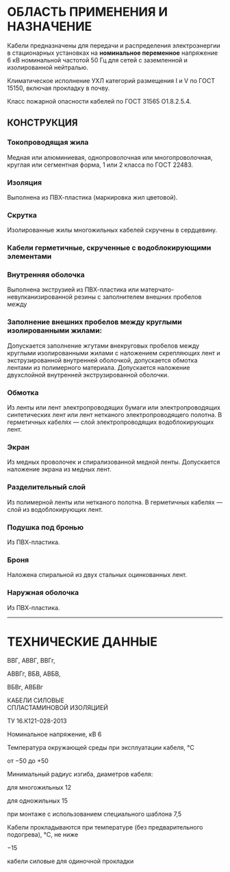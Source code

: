 # ОБЛАСТЬ ПРИМЕНЕНИЯ И НАЗНА́ЧЕНИЕ

Кабели предназначены для передачи и распределения электроэнергии в стационарных установках на **номинальное переменное** напряжение 6 кВ номинальной частотой 50 Гц для сетей с заземленной и изолированной нейтралью.

Климатическое исполнение УХЛ категорий размещения I и V по ГОСТ 15150, включая прокладку в почву.

Класс пожарной опасности кабелей по ГОСТ 31565 O1.8.2.5.4.

## КОНСТРУКЦИЯ

### Токопроводящая жила  
Медная или алюминиевая, однопроволочная или многопроволочная, круглая или сегментная форма, 1 или 2 класса по ГОСТ 22483.

### Изоляция  
Выполнена из ПВХ-пластика (маркировка жил цветовой).

### Скрутка  
Изолированные жилы многожильных кабелей скручены в сердцевину.

### Кабели герметичные, скрученные с водоблокирующими элементами  

### Внутренняя оболочка  
Выполнена экструзией из ПВХ-пластика или матерчато-невулканизированной резины с заполнителем 
внешних пробелов между 

### Заполнение внешних пробелов между круглыми изолированными жилами:   
Допускается заполнение жгутами внекруговых пробелов между круглыми изолированными жилами с наложением скрепляющих лент и экструзированной внутренней оболочкой, допускается обмотка лентами из полимерного материала. Допускается наложение двухслойной внутренней экструзированной оболочки.

### Обмотка  
Из ленты или лент электропроводящих бумаги или электропроводящих синтетических лент или лент нетканого электропроводящего полотна. В герметичных кабелях — слой электропроводящих водоблокирующих лент.

### Экран  
Из медных проволочек и спирализованной медной ленты. Допускается наложение экрана из медных лент.

### Разделительный слой  
Из полимерной ленты или нетканого полотна. В герметичных кабелях — слой из водоблокирующих лент.

### Подушка под бронью  
Из ПВХ-пластика.

### Броня  
Наложена спиральной из двух стальных оцинкованных лент.

### Наружная оболочка  
Из ПВХ-пластика.

---

# ТЕХНИЧЕСКИЕ ДАННЫЕ

ВВГ, АВВГ, ВВГг,

АВВГг, ВБВ, АВБВ,

ВБВг, АВБВг

КАБЕЛИ СИЛОВЫЕ  
СПЛАСТАМИНОВОЙ ИЗОЛЯЦИЕЙ

ТУ 16.К121-028-2013

Номинальное напряжение, кВ 6

Температура окружающей среды при эксплуатации кабеля, °C

от −50 до +50

Минимальный радиус изгиба, диаметров кабеля:

для многожильных 12

для одножильных 15

при монтаже с использованием специального шаблона 7,5

Кабели прокладываются при температуре (без предварительного подогрева), °C, не ниже

−15

кабели силовые для одиночной прокладки
